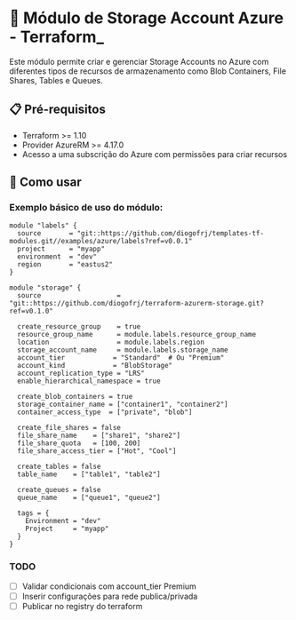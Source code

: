 # 📂 Módulo de Storage Account Azure - Terraform_

Este módulo permite criar e gerenciar Storage Accounts no Azure com diferentes tipos de recursos de armazenamento como Blob Containers, File Shares, Tables e Queues.

## 📋 Pré-requisitos

- Terraform >= 1.10
- Provider AzureRM >= 4.17.0
- Acesso a uma subscrição do Azure com permissões para criar recursos

## 🚀 Como usar

### Exemplo básico de uso do módulo:

```hcl
module "labels" {
  source       = "git::https://github.com/diogofrj/templates-tf-modules.git//examples/azure/labels?ref=v0.0.1"
  project      = "myapp"
  environment  = "dev"
  region       = "eastus2"
}

module "storage" {
  source                   = "git::https://github.com/diogofrj/terraform-azurerm-storage.git?ref=v0.1.0"

  create_resource_group    = true
  resource_group_name      = module.labels.resource_group_name
  location                 = module.labels.region
  storage_account_name     = module.labels.storage_name
  account_tier            = "Standard"  # Ou "Premium"
  account_kind            = "BlobStorage"
  account_replication_type = "LRS"
  enable_hierarchical_namespace = true

  create_blob_containers = true
  storage_container_name = ["container1", "container2"]
  container_access_type  = ["private", "blob"]

  create_file_shares = false
  file_share_name    = ["share1", "share2"]
  file_share_quota   = [100, 200]
  file_share_access_tier = ["Hot", "Cool"]

  create_tables = false
  table_name    = ["table1", "table2"]

  create_queues = false
  queue_name    = ["queue1", "queue2"]

  tags = {
    Environment = "dev"
    Project     = "myapp"
  }
}
```

### TODO

- [ ] Validar condicionais com account_tier Premium
- [ ] Inserir configurações para rede publica/privada
- [ ] Publicar no registry do terraform
